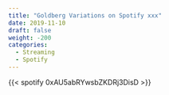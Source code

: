 ```yaml
---
title: "Goldberg Variations on Spotify xxx"
date: 2019-11-10
draft: false
weight: -200
categories:
  - Streaming
  - Spotify
---
```


{{< spotify 0xAU5abRYwsbZKDRj3DisD >}}

